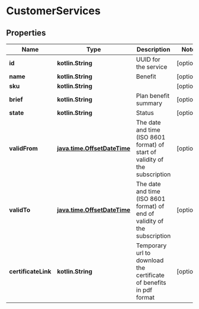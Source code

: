 
# CustomerServices

## Properties
Name | Type | Description | Notes
------------ | ------------- | ------------- | -------------
**id** | **kotlin.String** | UUID for the service |  [optional]
**name** | **kotlin.String** | Benefit |  [optional]
**sku** | **kotlin.String** |  |  [optional]
**brief** | **kotlin.String** | Plan benefit summary |  [optional]
**state** | **kotlin.String** | Status |  [optional]
**validFrom** | [**java.time.OffsetDateTime**](java.time.OffsetDateTime.md) | The date and time (ISO 8601 format) of start of validity of the subscription |  [optional]
**validTo** | [**java.time.OffsetDateTime**](java.time.OffsetDateTime.md) | The date and time (ISO 8601 format) of end of validity of the subscription |  [optional]
**certificateLink** | **kotlin.String** | Temporary url to download the certificate of benefits in pdf format |  [optional]




